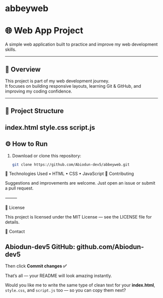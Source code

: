 # abbeyweb
# 🌐 Web App Project

A simple web application built to practice and improve my web development skills.

---

## 📖 Overview

This project is part of my web development journey.  
It focuses on building responsive layouts, learning Git & GitHub, and improving my coding confidence.

---

## 🧱 Project Structure
index.html
style.css
script.js
---

## ⚙️ How to Run

1. Download or clone this repository:
   ```bash
   git clone https://github.com/Abiodun-dev5/abbeyweb.git
  🧰 Technologies Used
	•	HTML
	•	CSS
	•	JavaScript
🤝 Contributing

Suggestions and improvements are welcome.
Just open an issue or submit a pull request.

⸻

📝 License

This project is licensed under the MIT License — see the LICENSE file for details.

💬 Contact

Abiodun-dev5
GitHub: github.com/Abiodun-dev5
---

Then click **Commit changes ✅**  

That’s all — your README will look amazing instantly.  

Would you like me to write the same type of clean text for your **index.html**, `style.css`, and `script.js` too — so you can copy them next?
 
